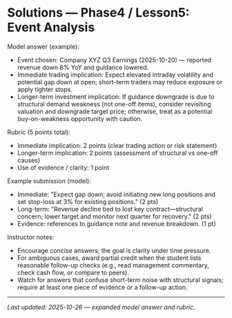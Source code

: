 # Solutions — Phase4 / Lesson5: Event Analysis

Model answer (example):
- Event chosen: Company XYZ Q3 Earnings (2025-10-20) — reported revenue down 8% YoY and guidance lowered.
- Immediate trading implication: Expect elevated intraday volatility and potential gap down at open; short-term traders may reduce exposure or apply tighter stops.
- Longer-term investment implication: If guidance downgrade is due to structural demand weakness (not one-off items), consider revisiting valuation and downgrade target price; otherwise, treat as a potential buy-on-weakness opportunity with caution.

Rubric (5 points total):
- Immediate implication: 2 points (clear trading action or risk statement)
- Longer-term implication: 2 points (assessment of structural vs one-off causes)
- Use of evidence / clarity: 1 point

Example submission (model):
- Immediate: "Expect gap down; avoid initiating new long positions and set stop-loss at 3% for existing positions." (2 pts)
- Long-term: "Revenue decline tied to lost key contract—structural concern; lower target and monitor next quarter for recovery." (2 pts)
- Evidence: references to guidance note and revenue breakdown. (1 pt)

Instructor notes:
- Encourage concise answers; the goal is clarity under time pressure.
- For ambiguous cases, award partial credit when the student lists reasonable follow-up checks (e.g., read management commentary, check cash flow, or compare to peers).
- Watch for answers that confuse short-term noise with structural signals; require at least one piece of evidence or a follow-up action.

---
_Last updated: 2025-10-26 — expanded model answer and rubric._
